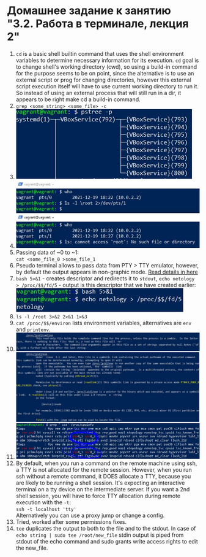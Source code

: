 # Домашнее задание к занятию "3.2. Работа в терминале, лекция 2"

1. `cd` is a basic shell builtin command that uses the shell environment variables to determine necessary information for its execution. `cd` goal is to change shell's working directory (cwd), so using a build-in command for the purpose seems to be on point, since the alternative is to use an external script or prog for changing directories, however this external script execution itself will have to use current working directory to run it. So instead of using an external process that will still run in a dir, it appears to be right make cd a build-in command.
2. `grep <some_string> <some_file> -c`
3. ![tree](img/pstree.JPG)
4. ![pts](img/pts-ls.JPG)
5. Passing data of ~0 to ~1: \
`cat <some_file_0 >some_file_1`
6. Pseudo terminal allows to pass data from PTY > TTY emulator, however, by default the output appears in non-graphic mode. [Read details in here](https://tldp.org/HOWTO/Text-Terminal-HOWTO-7.html)
7. `bash 5>&1` - creates descriptor and redirects it to `stdout`, `echo netology > /proc/$$/fd/5` - output is this descriptor that we have created earlier: \
![descriptor](img/descriptor.JPG)
8. `ls -l /root 3>&2 2>&1 1>&3`
9. `cat /proc/$$/environ` lists environment variables, alternatives are `env` and `printenv`.
10. ![proc-cmdline](img/proc-cmdline.JPG) ![proc-exe](img/proc-exe.JPG)
11. ![cpuinfo](img/cpuinfo.JPG)
12. By default, when you run a command on the remote machine using ssh, a TTY is not allocated for the remote session. 
However, when you run ssh without a remote command, it DOES allocate a TTY, because you are likely to be running a shell session. It's expecting an interactive terminal on a tty device on the intermediate server.
If you want a 2nd shell session, you will have to force TTY allocation during remote execution with the `-t`: \
`ssh -t localhost 'tty'` \
Alternatively you can use a proxy jump or change a config.
13. Tried, worked after some permissions fixes.
14. `tee` duplicates the output to both to the file and to the stdout. In case of `echo string | sudo tee /root/new_file` stdin output is piped from stdout of the echo command and sudo grants write access rights to edit the new_file.